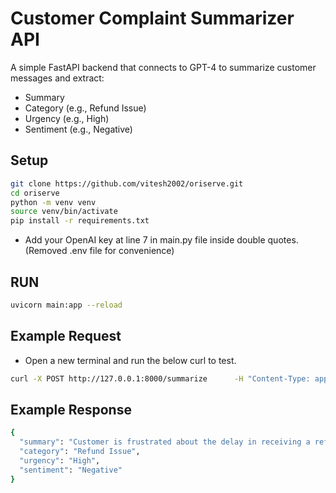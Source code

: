 # Customer Complaint Summarizer API

A simple FastAPI backend that connects to GPT-4 to summarize customer messages and extract:
- Summary
- Category (e.g., Refund Issue)
- Urgency (e.g., High)
- Sentiment (e.g., Negative)

## Setup

```bash
git clone https://github.com/vitesh2002/oriserve.git
cd oriserve
python -m venv venv
source venv/bin/activate
pip install -r requirements.txt
```
- Add your OpenAI key at line 7 in main.py file inside double quotes.(Removed .env file for convenience)

## RUN

```bash
uvicorn main:app --reload
```

## Example Request

- Open a new terminal and run the below curl to test.
```bash
curl -X POST http://127.0.0.1:8000/summarize      -H "Content-Type: application/json"      -d '{"message": "I’ve been waiting 3 days for my refund and your support hasn’t replied. This is really frustrating."}'
```

## Example Response

```bash
{
  "summary": "Customer is frustrated about the delay in receiving a refund and lack of response from support.",
  "category": "Refund Issue",
  "urgency": "High",
  "sentiment": "Negative"
}
```
